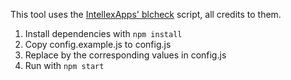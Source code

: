 This tool uses the [IntellexApps' blcheck](https://github.com/IntellexApps/blcheck) script, all credits to them.

1. Install dependencies with `npm install`
2. Copy config.example.js to config.js
3. Replace by the corresponding values in config.js
4. Run with `npm start`
